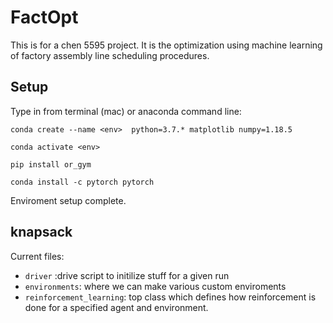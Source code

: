 # FactOpt
This is for a chen 5595 project. It is the optimization using machine learning of factory assembly line scheduling procedures. 


## Setup  

Type in from terminal (mac) or anaconda command line: 

`conda create --name <env>  python=3.7.* matplotlib numpy=1.18.5`

`conda activate <env>`

`pip install or_gym`

`conda install -c pytorch pytorch` 

Enviroment setup complete.
## knapsack

Current files: 

- `driver` :drive script to initilize stuff for a given run
- `environments`: where we can make various custom enviroments
- `reinforcement_learning`: top class which defines how reinforcement
is done for a specified agent and environment. 



